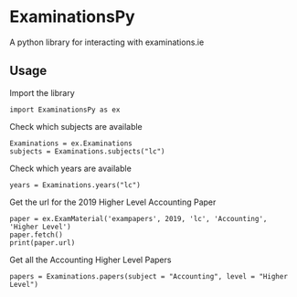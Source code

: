 # ExaminationsPy

A python library for interacting with examinations.ie

## Usage

Import the library

```
import ExaminationsPy as ex
```

Check which subjects are available

```
Examinations = ex.Examinations
subjects = Examinations.subjects("lc")
```

Check which years are available

```
years = Examinations.years("lc")
```

Get the url for the 2019 Higher Level Accounting Paper

```
paper = ex.ExamMaterial('exampapers', 2019, 'lc', 'Accounting', 'Higher Level')
paper.fetch()
print(paper.url)
```

Get all the Accounting Higher Level Papers

```
papers = Examinations.papers(subject = "Accounting", level = "Higher Level")
```
